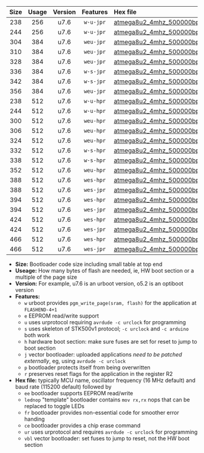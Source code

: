 |Size|Usage|Version|Features|Hex file|
|:-:|:-:|:-:|:-:|:--|
|238|256|u7.6|`w-u-jpr`|[atmega8u2_4mhz_500000bps_ur_vbl.hex](https://raw.githubusercontent.com/stefanrueger/urboot/main/bootloaders/atmega8u2/fcpu_4mhz/500000_bps/atmega8u2_4mhz_500000bps_ur_vbl.hex)|
|244|256|u7.6|`w-u-jpr`|[atmega8u2_4mhz_500000bps_lednop_ur_vbl.hex](https://raw.githubusercontent.com/stefanrueger/urboot/main/bootloaders/atmega8u2/fcpu_4mhz/500000_bps/atmega8u2_4mhz_500000bps_lednop_ur_vbl.hex)|
|304|384|u7.6|`weu-jpr`|[atmega8u2_4mhz_500000bps_ee_ur_vbl.hex](https://raw.githubusercontent.com/stefanrueger/urboot/main/bootloaders/atmega8u2/fcpu_4mhz/500000_bps/atmega8u2_4mhz_500000bps_ee_ur_vbl.hex)|
|310|384|u7.6|`weu-jpr`|[atmega8u2_4mhz_500000bps_ee_lednop_ur_vbl.hex](https://raw.githubusercontent.com/stefanrueger/urboot/main/bootloaders/atmega8u2/fcpu_4mhz/500000_bps/atmega8u2_4mhz_500000bps_ee_lednop_ur_vbl.hex)|
|328|384|u7.6|`weu-jpr`|[atmega8u2_4mhz_500000bps_ee_lednop_fr_ur_vbl.hex](https://raw.githubusercontent.com/stefanrueger/urboot/main/bootloaders/atmega8u2/fcpu_4mhz/500000_bps/atmega8u2_4mhz_500000bps_ee_lednop_fr_ur_vbl.hex)|
|336|384|u7.6|`w-s-jpr`|[atmega8u2_4mhz_500000bps_vbl.hex](https://raw.githubusercontent.com/stefanrueger/urboot/main/bootloaders/atmega8u2/fcpu_4mhz/500000_bps/atmega8u2_4mhz_500000bps_vbl.hex)|
|342|384|u7.6|`w-s-jpr`|[atmega8u2_4mhz_500000bps_lednop_vbl.hex](https://raw.githubusercontent.com/stefanrueger/urboot/main/bootloaders/atmega8u2/fcpu_4mhz/500000_bps/atmega8u2_4mhz_500000bps_lednop_vbl.hex)|
|356|384|u7.6|`weu-jpr`|[atmega8u2_4mhz_500000bps_ee_lednop_fr_ce_ur_vbl.hex](https://raw.githubusercontent.com/stefanrueger/urboot/main/bootloaders/atmega8u2/fcpu_4mhz/500000_bps/atmega8u2_4mhz_500000bps_ee_lednop_fr_ce_ur_vbl.hex)|
|238|512|u7.6|`w-u-hpr`|[atmega8u2_4mhz_500000bps_ur.hex](https://raw.githubusercontent.com/stefanrueger/urboot/main/bootloaders/atmega8u2/fcpu_4mhz/500000_bps/atmega8u2_4mhz_500000bps_ur.hex)|
|244|512|u7.6|`w-u-hpr`|[atmega8u2_4mhz_500000bps_lednop_ur.hex](https://raw.githubusercontent.com/stefanrueger/urboot/main/bootloaders/atmega8u2/fcpu_4mhz/500000_bps/atmega8u2_4mhz_500000bps_lednop_ur.hex)|
|300|512|u7.6|`weu-hpr`|[atmega8u2_4mhz_500000bps_ee_ur.hex](https://raw.githubusercontent.com/stefanrueger/urboot/main/bootloaders/atmega8u2/fcpu_4mhz/500000_bps/atmega8u2_4mhz_500000bps_ee_ur.hex)|
|306|512|u7.6|`weu-hpr`|[atmega8u2_4mhz_500000bps_ee_lednop_ur.hex](https://raw.githubusercontent.com/stefanrueger/urboot/main/bootloaders/atmega8u2/fcpu_4mhz/500000_bps/atmega8u2_4mhz_500000bps_ee_lednop_ur.hex)|
|324|512|u7.6|`weu-hpr`|[atmega8u2_4mhz_500000bps_ee_lednop_fr_ur.hex](https://raw.githubusercontent.com/stefanrueger/urboot/main/bootloaders/atmega8u2/fcpu_4mhz/500000_bps/atmega8u2_4mhz_500000bps_ee_lednop_fr_ur.hex)|
|332|512|u7.6|`w-s-hpr`|[atmega8u2_4mhz_500000bps.hex](https://raw.githubusercontent.com/stefanrueger/urboot/main/bootloaders/atmega8u2/fcpu_4mhz/500000_bps/atmega8u2_4mhz_500000bps.hex)|
|338|512|u7.6|`w-s-hpr`|[atmega8u2_4mhz_500000bps_lednop.hex](https://raw.githubusercontent.com/stefanrueger/urboot/main/bootloaders/atmega8u2/fcpu_4mhz/500000_bps/atmega8u2_4mhz_500000bps_lednop.hex)|
|352|512|u7.6|`weu-hpr`|[atmega8u2_4mhz_500000bps_ee_lednop_fr_ce_ur.hex](https://raw.githubusercontent.com/stefanrueger/urboot/main/bootloaders/atmega8u2/fcpu_4mhz/500000_bps/atmega8u2_4mhz_500000bps_ee_lednop_fr_ce_ur.hex)|
|388|512|u7.6|`wes-hpr`|[atmega8u2_4mhz_500000bps_ee.hex](https://raw.githubusercontent.com/stefanrueger/urboot/main/bootloaders/atmega8u2/fcpu_4mhz/500000_bps/atmega8u2_4mhz_500000bps_ee.hex)|
|388|512|u7.6|`wes-jpr`|[atmega8u2_4mhz_500000bps_ee_vbl.hex](https://raw.githubusercontent.com/stefanrueger/urboot/main/bootloaders/atmega8u2/fcpu_4mhz/500000_bps/atmega8u2_4mhz_500000bps_ee_vbl.hex)|
|394|512|u7.6|`wes-hpr`|[atmega8u2_4mhz_500000bps_ee_lednop.hex](https://raw.githubusercontent.com/stefanrueger/urboot/main/bootloaders/atmega8u2/fcpu_4mhz/500000_bps/atmega8u2_4mhz_500000bps_ee_lednop.hex)|
|394|512|u7.6|`wes-jpr`|[atmega8u2_4mhz_500000bps_ee_lednop_vbl.hex](https://raw.githubusercontent.com/stefanrueger/urboot/main/bootloaders/atmega8u2/fcpu_4mhz/500000_bps/atmega8u2_4mhz_500000bps_ee_lednop_vbl.hex)|
|424|512|u7.6|`wes-hpr`|[atmega8u2_4mhz_500000bps_ee_lednop_fr.hex](https://raw.githubusercontent.com/stefanrueger/urboot/main/bootloaders/atmega8u2/fcpu_4mhz/500000_bps/atmega8u2_4mhz_500000bps_ee_lednop_fr.hex)|
|424|512|u7.6|`wes-jpr`|[atmega8u2_4mhz_500000bps_ee_lednop_fr_vbl.hex](https://raw.githubusercontent.com/stefanrueger/urboot/main/bootloaders/atmega8u2/fcpu_4mhz/500000_bps/atmega8u2_4mhz_500000bps_ee_lednop_fr_vbl.hex)|
|466|512|u7.6|`wes-hpr`|[atmega8u2_4mhz_500000bps_ee_lednop_fr_ce.hex](https://raw.githubusercontent.com/stefanrueger/urboot/main/bootloaders/atmega8u2/fcpu_4mhz/500000_bps/atmega8u2_4mhz_500000bps_ee_lednop_fr_ce.hex)|
|466|512|u7.6|`wes-jpr`|[atmega8u2_4mhz_500000bps_ee_lednop_fr_ce_vbl.hex](https://raw.githubusercontent.com/stefanrueger/urboot/main/bootloaders/atmega8u2/fcpu_4mhz/500000_bps/atmega8u2_4mhz_500000bps_ee_lednop_fr_ce_vbl.hex)|

- **Size:** Bootloader code size including small table at top end
- **Useage:** How many bytes of flash are needed, ie, HW boot section or a multiple of the page size
- **Version:** For example, u7.6 is an urboot version, o5.2 is an optiboot version
- **Features:**
  + `w` urboot provides `pgm_write_page(sram, flash)` for the application at `FLASHEND-4+1`
  + `e` EEPROM read/write support
  + `u` uses urprotocol requiring `avrdude -c urclock` for programming
  + `s` uses skeleton of STK500v1 protocol; `-c urclock` and `-c arduino` both work
  + `h` hardware boot section: make sure fuses are set for reset to jump to boot section
  + `j` vector bootloader: uploaded applications *need to be patched externally*, eg, using `avrdude -c urclock`
  + `p` bootloader protects itself from being overwritten
  + `r` preserves reset flags for the application in the register R2
- **Hex file:** typically MCU name, oscillator frequency (16 MHz default) and baud rate (115200 default) followed by
  + `ee` bootloader supports EEPROM read/write
  + `lednop` "template" bootloader contains `mov rx,rx` nops that can be replaced to toggle LEDs
  + `fr` bootloader provides non-essential code for smoother error handing
  + `ce` bootloader provides a chip erase command
  + `ur` uses urprotocol and requires `avrdude -c urclock` for programming
  + `vbl` vector bootloader: set fuses to jump to reset, not the HW boot section
